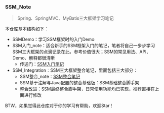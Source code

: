 ### SSM_Note



> Spring、SpringMVC、MyBatis三大框架学习笔记



本仓库基本结构如下：

+ SSMDemo：学习SSM框架时的入门Demo
+ SSM入门_note：适合新手的SSM框架入门的笔记，笔者将自己一步步学习SSM三大框架的点滴记录在此，参考价值很大；SSM的常见用法、API、Demo、解释都很清晰
  + 传送门：[SSM入门笔记](./SSM入门_note/SSM入门.md)
+ SSM_Integration：SSM三大框架整合笔记，里面包括三大部分：
  + SSM整合_note：[SSM整合笔记](./SSM_Integration/SSM整合note/SSM整合.md)
  + SSM基于注解与Java配置的整合基础版：SSM基础整合脚手架
  + [整合改进](./SSM_Integration/整合改进)：SSM最终整合脚手架，日常使用功能均已实现，推荐直接在上面进行修改



BTW，如果觉得此仓库对于你的学习有帮助，欢迎Star！
